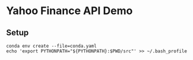 # Yahoo Finance API Demo



## Setup
```
conda env create --file=conda.yaml
echo 'export PYTHONPATH="${PYTHONPATH}:$PWD/src"' >> ~/.bash_profile
```